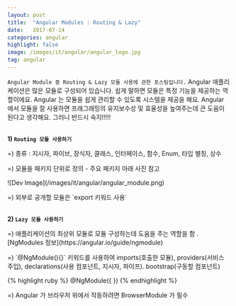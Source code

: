 ```yaml
---
layout: post
title:  "Angular Modules : Routing & Lazy"
date:   2017-07-14
categories: angular
highlight: false
image: /images/it/angular/angular_logo.jpg
tag: angular
---
```


 `Angular Module 중 Routing & Lazy 모듈 사용에 관한 포스팅입니다.` Angular 애플리케이션은 많은 모듈로 구성되어 있습니다. 쉽게 말하면 모듈은 특정 기능을 제공하는 역할이에요. Angular 는 모듈을 쉽게 관리할 수 있도록 시스템을 제공을 해요. Angular 에서 모듈을 잘 사용하면 프래그래밍의 유지보수성 및 효율성을 높여주는데 큰 도움이 된다고 생각해요. 그러니 반드시 숙지!!!!!

<br><b>1) `Routing 모듈 사용하기`</b><br>
<p>=) 종류 : 지시자, 파이브, 장식자, 클래스, 인터페이스, 함수, Enum, 타입 별칭, 상수</p>
<p>=) 모듈을 패키지 단위로 정의 - 주요 패키지 아래 사진 참고</p>
![Dev Image](/images/it/angular/angular_module.png)
<p>=) 외부로 공개할 모듈은 `export 키워드 사용`</p>

 <br><b>2) `Lazy 모듈 사용하기`</b><br>
 <p>=) 애플리케이션의 최상위 모듈로 모듈 구성하는데 도움을 주는 역할을 함 . [NgModules 정보](https://angular.io/guide/ngmodule)</p>
 <p>=) `@NgModule(){}` 키워드를 사용하여 imports(호출한 모듈), providers(서비스 주입), declarations(사용 컴포넌트, 지시자, 파이프). bootstrap(구동할 컴포넌트)</p>
{% highlight ruby %}
@NgModule({ })
{% endhighlight %}
<p>=) Angular 가 브라우저 위에서 작동하려면 BrowserModule 가 필수</p>
